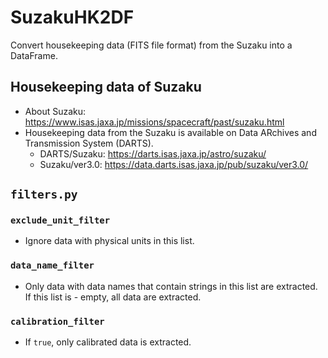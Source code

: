 # SuzakuHK2DF
Convert housekeeping data (FITS file format) from the Suzaku into a DataFrame.

## Housekeeping data of Suzaku
- About Suzaku: https://www.isas.jaxa.jp/missions/spacecraft/past/suzaku.html
- Housekeeping data from the Suzaku is available on Data ARchives and Transmission System (DARTS).
  - DARTS/Suzaku: https://darts.isas.jaxa.jp/astro/suzaku/
  - Suzaku/ver3.0: https://data.darts.isas.jaxa.jp/pub/suzaku/ver3.0/

## `filters.py`
### `exclude_unit_filter`
- Ignore data with physical units in this list.
### `data_name_filter`
- Only data with data names that contain strings in this list are extracted. If this list is - empty, all data are extracted.
### `calibration_filter`
- If `true`, only calibrated data is extracted.
